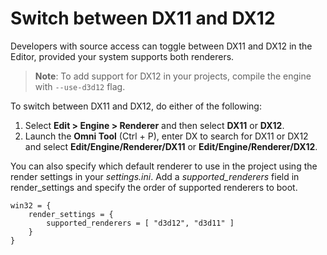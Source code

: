 # Switch between DX11 and DX12

Developers with source access can toggle between DX11 and DX12 in the Editor, provided your system supports both renderers.

>**Note**: To add support for DX12 in your projects, compile the engine with `--use-d3d12` flag.

To switch between DX11 and DX12, do either of the following:

1.	Select **Edit > Engine > Renderer** and then select **DX11** or **DX12**.
2.	Launch the **Omni Tool** (Ctrl + P), enter DX to search for DX11 or DX12 and select **Edit/Engine/Renderer/DX11** or **Edit/Engine/Renderer/DX12**.

You can also specify which default renderer to use in the project using the render settings in your *settings.ini*.  Add a *supported_renderers* field in render_settings and specify the order of supported renderers to boot.

```
win32 = {
    render_settings = {
        supported_renderers = [ "d3d12", "d3d11" ]
    }
}
```
